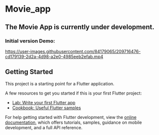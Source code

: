 # Movie_app

## The Movie App is currently under development.

### Initial version Demo:
  


https://user-images.githubusercontent.com/84179065/209716476-cd179139-2d2a-4d98-a2e0-4985eeb2efab.mp4


## Getting Started

This project is a starting point for a Flutter application.

A few resources to get you started if this is your first Flutter project:

- [Lab: Write your first Flutter app](https://docs.flutter.dev/get-started/codelab)
- [Cookbook: Useful Flutter samples](https://docs.flutter.dev/cookbook)

For help getting started with Flutter development, view the
[online documentation](https://docs.flutter.dev/), which offers tutorials,
samples, guidance on mobile development, and a full API reference.
